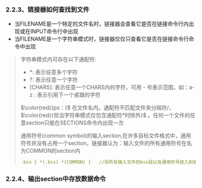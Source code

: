 
### 2.2.3、链接器如何查找到文件
- 当FILENAME是一个特定的文件名时，链接器会查看它是否在链接命令行内出现或在INPUT命令行中出现
- 当FILENAME是一个字符串模式时，链接器仅仅只查看它是否在链接命令行命令中出现
> 字符串模式内可存在以下通配符:
> - *: 表示任意多个字符
> - ?: 表示任意一个字符
> - [CHARS]: 表示任意一个CHARS内的字符，可用 - 号表示范围，如：a-z
> : 表示引用下一个紧跟的字符
> 
> $\color{red}{ps：}$ 在文件名内，通配符不匹配文件夹分隔符/， $\color{red}{但当字符串模式仅包含通配符*时除外}$ 。任何一个文件的任意section只能在SECTIONS命令内出现一次
> 
> 通用符号(common symbol)的输入section,在许多目标文件格式中，通用符号并没有占用一个section，链接器认为：输入文件的所有通用符号在名为COMMON的section内
> ```yaml
> .bss { *(.bss) *(COMMON) }   //将所有输入文件的bss段以及通用符号放入到输出.bss section中
> ```

### 2.2.4、输出section中存放数据命令
